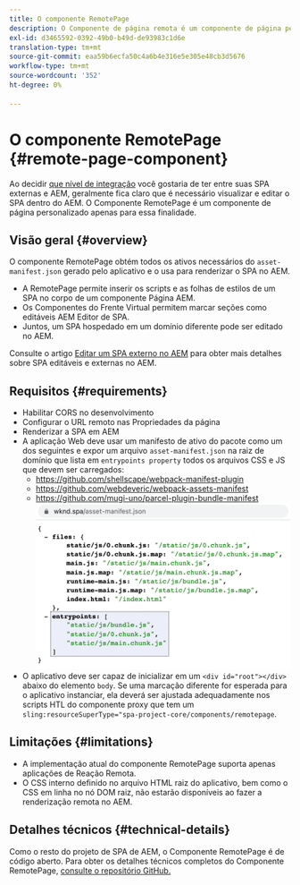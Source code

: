```yaml
---
title: O componente RemotePage
description: O Componente de página remota é um componente de página personalizado para editar o React SPA remoto no AEM.
exl-id: d3465592-0392-49b0-b49d-de93983c1d6e
translation-type: tm+mt
source-git-commit: eaa59b6ecfa50c4a6b4e316e5e305e48cb3d5676
workflow-type: tm+mt
source-wordcount: '352'
ht-degree: 0%

---
```


# O componente RemotePage {#remote-page-component}

Ao decidir [que nível de integração](/help/implementing/developing/headful-headless.md) você gostaria de ter entre suas SPA externas e AEM, geralmente fica claro que é necessário visualizar e editar o SPA dentro do AEM. O Componente RemotePage é um componente de página personalizado apenas para essa finalidade.

## Visão geral {#overview}

O componente RemotePage obtém todos os ativos necessários do `asset-manifest.json` gerado pelo aplicativo e o usa para renderizar o SPA no AEM.

* A RemotePage permite inserir os scripts e as folhas de estilos de um SPA no corpo de um componente Página AEM.
* Os Componentes do Frente Virtual permitem marcar seções como editáveis AEM Editor de SPA.
* Juntos, um SPA hospedado em um domínio diferente pode ser editado no AEM.

Consulte o artigo [Editar um SPA externo no AEM](editing-external-spa.md) para obter mais detalhes sobre SPA editáveis e externas no AEM.

## Requisitos {#requirements}

* Habilitar CORS no desenvolvimento
* Configurar o URL remoto nas Propriedades da página
* Renderizar a SPA em AEM
* A aplicação Web deve usar um manifesto de ativo do pacote como um dos seguintes e expor um arquivo `asset-manifest.json` na raiz de domínio que lista em `entrypoints property` todos os arquivos CSS e JS que devem ser carregados:
   * https://github.com/shellscape/webpack-manifest-plugin
   * https://github.com/webdeveric/webpack-assets-manifest
   * https://github.com/mugi-uno/parcel-plugin-bundle-manifest
      ![exemplo da propriedade entrypoints](assets/asset-manifest-entrypoints.png)
* O aplicativo deve ser capaz de inicializar em um `<div id="root"></div>` abaixo do elemento `body`. Se uma marcação diferente for esperada para o aplicativo instanciar, ela deverá ser ajustada adequadamente nos scripts HTL do componente proxy que tem um `sling:resourceSuperType="spa-project-core/components/remotepage`.

## Limitações           {#limitations}

* A implementação atual do componente RemotePage suporta apenas aplicações de Reação Remota.
* O CSS interno definido no arquivo HTML raiz do aplicativo, bem como o CSS em linha no nó DOM raiz, não estarão disponíveis ao fazer a renderização remota no AEM.

## Detalhes técnicos {#technical-details}

Como o resto do projeto de SPA de AEM, o Componente RemotePage é de código aberto. Para obter os detalhes técnicos completos do Componente RemotePage, [consulte o repositório GitHub.](https://github.com/adobe/aem-spa-project-core/tree/master/ui.apps/src/main/content/jcr_root/apps/spa-project-core/components/remotepage)

